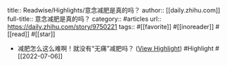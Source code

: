 title:: Readwise/Highlights/意念减肥是真的吗？
author:: [[daily.zhihu.com]]
full-title:: 意念减肥是真的吗？
category:: #articles
url:: https://daily.zhihu.com/story/9750221
tags:: #[[favorite]] #[[inoreader]] #[[read]] #[[star]]
- 减肥怎么这么难啊！就没有“无痛”减肥吗？ ([View Highlight](https://read.readwise.io/read/01g77ngsge4j4jcwfnke6z5jmf)) #Highlight #[[2022-07-06]]